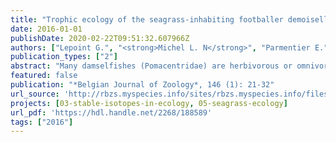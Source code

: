 ```yaml
---
title: "Trophic ecology of the seagrass-inhabiting footballer demoiselle *Chrysiptera annulata* (Peters, 1855); comparison with three other reef-associated damselfishes"
date: 2016-01-01
publishDate: 2020-02-22T09:51:32.607966Z
authors: ["Lepoint G.", "<strong>Michel L. N</strong>", "Parmentier E.", "Frédérich B"]
publication_types: ["2"]
abstract: "Many damselfishes (Pomacentridae) are herbivorous or omnivorous with an important contribution from different kinds of algae in their diet. they display different levels of territoriality and farming behavior, from almost non territorial to monoculture farmers. In addition, a few species inhabit seagrass meadows but, presently, none can be considered as seagrass-eating specialists. the footballer demoiselle, *Chrysiptera annulata*, is found in the seagrass meadows on the reef flat of the Great Reef of Toliara (Madagascar, Mozambique Channel). In the light of this unusual habitat for a pomacentrid, this study aimed to answer three questions: 1) What is the diet of *C. annulata*? 2) Do the resources supporting this diet include seagrass? 3) Does its trophic niche overlap those of other sympatric damselfishes (*Pomacentrus trilineatus*, *Chrysiptera unimaculata* and *Plectroglyphidodon lacrymatus*) living in close association with macrophytes or eating algae? Stomach content examination and stable isotope analysis showed that the footballer demoiselle is not a seagrass consumer but is an omnivorous/herbivorous species heavily relying on algal resources and small invertebrates. SIAR, a stable isotope mixing model, indicated it assimilated large amounts of turf algae, and various benthic or planktonic invertebrates in lower proportions. SIBER metrics revealed that the isotopic niche of the footballer demoiselle partly overlaps that of its congener, *C. unimaculata*, but not those of *P. trilineatus* and *P. lacrymatus*. Trophic strategies of *C. annulata* differed both from farming species such as *P. lacrymatus* and from less territorial herbivores such as *P. trilineatus*. Its seagrass meadow habitat on the Great Reef of Toliara allows the conquest of an unusual habitat for damselfishes and could limit competition with C. unimaculata, a species displaying the same territorial behavior and the same isotopic niche but living on the reef itself."
featured: false
publication: "*Belgian Journal of Zoology*, 146 (1): 21-32"
url_source: 'http://rbzs.myspecies.info/sites/rbzs.myspecies.info/files/BJZ_146_1_Lepoint_colour.pdf'
projects: [03-stable-isotopes-in-ecology, 05-seagrass-ecology]
url_pdf: 'https://hdl.handle.net/2268/188589'
tags: ["2016"]
---
```


